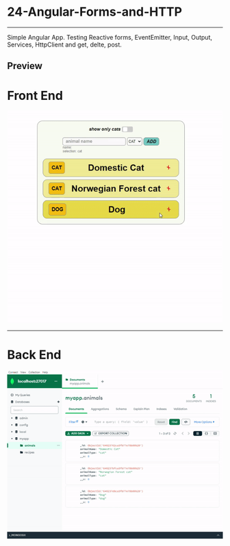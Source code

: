 # 24-Angular-Forms-and-HTTP

---

Simple Angular App. Testing Reactive forms, EventEmitter, Input, Output, Services, HttpClient and get, delte, post. 


## Preview

# Front End

![prev1](./prev1.gif)

---

# Back End

![prev2](./prev2.gif)
